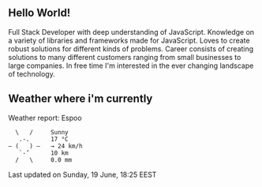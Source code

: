 ## Hello World!

Full Stack Developer with deep understanding of JavaScript. Knowledge on a variety of libraries and frameworks made for JavaScript. Loves to create robust solutions for different kinds of problems. Career consists of creating solutions to many different customers ranging from small businesses to large companies. In free time I'm interested in the ever changing landscape of technology. 

## Weather where i'm currently  


Weather report: Espoo

      \   /     Sunny
       .-.      17 °C          
    ― (   ) ―   → 24 km/h      
       `-’      10 km          
      /   \     0.0 mm


Last updated on Sunday, 19 June, 18:25 EEST

